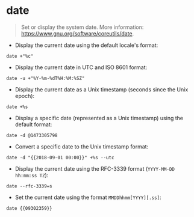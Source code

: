 # date

> Set or display the system date.
> More information: <https://www.gnu.org/software/coreutils/date>.

- Display the current date using the default locale's format:

`date +"%c"`

- Display the current date in UTC and ISO 8601 format:

`date -u +"%Y-%m-%dT%H:%M:%SZ"`

- Display the current date as a Unix timestamp (seconds since the Unix epoch):

`date +%s`

- Display a specific date (represented as a Unix timestamp) using the default format:

`date -d @1473305798`

- Convert a specific date to the Unix timestamp format:

`date -d "{{2018-09-01 00:00}}" +%s --utc`

- Display the current date using the RFC-3339 format (`YYYY-MM-DD hh:mm:ss TZ`):

`date --rfc-3339=s`

- Set the current date using the format `MMDDhhmm[YYYY][.ss]`:

`date {{09302359}}`
